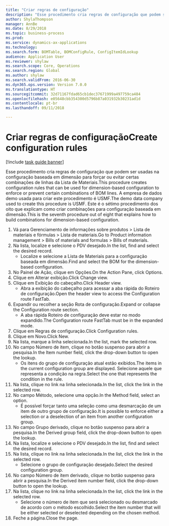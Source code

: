 ```yaml
--- 
title: "Criar regras de configuração"
description: "Esse procedimento cria regras de configuração que podem ser usadas na configuração baseada em dimensão para forçar ou evitar certas combinações de linhas da Lista de Materiais."
author: ShylaThompson
manager: AnnBe
ms.date: 8/29/2018
ms.topic: business-process
ms.prod: 
ms.service: dynamics-ax-applications
ms.technology: 
ms.search.form: BOMTable, BOMConfigRule, ConfigItemIdLookup
audience: Application User
ms.reviewer: shylaw
ms.search.scope: Core, Operations
ms.search.region: Global
ms.author: shylaw
ms.search.validFrom: 2016-06-30
ms.dyn365.ops.version: Version 7.0.0
ms.translationtype: HT
ms.sourcegitcommit: 32d71167fdad65cb1dec37671999a497759ca484
ms.openlocfilehash: e05648cbb354300d5796b87a031932b30231ad1d
ms.contentlocale: pt-br
ms.lasthandoff: 09/11/2018

---
```

# <a name="create-configuration-rules"></a><span data-ttu-id="6c1c8-103">Criar regras de configuração</span><span class="sxs-lookup"><span data-stu-id="6c1c8-103">Create configuration rules</span></span>

[!include [task guide banner](../../includes/task-guide-banner.md)]

<span data-ttu-id="6c1c8-104">Esse procedimento cria regras de configuração que podem ser usadas na configuração baseada em dimensão para forçar ou evitar certas combinações de linhas da Lista de Materiais.</span><span class="sxs-lookup"><span data-stu-id="6c1c8-104">This procedure creates configuration rules that can be used for dimension-based configuration to enforce or prevent certain combinations of BOM lines.</span></span> <span data-ttu-id="6c1c8-105">A empresa de dados demo usada para criar este procedimento é USMF.</span><span class="sxs-lookup"><span data-stu-id="6c1c8-105">The demo data company used to create this procedure is USMF.</span></span> <span data-ttu-id="6c1c8-106">Este é o sétimo procedimento dos oito que explicam como criar combinações para configuração baseada em dimensão.</span><span class="sxs-lookup"><span data-stu-id="6c1c8-106">This is the seventh procedure out of eight that explains how to build combinations for dimension-based configuration.</span></span>

1. <span data-ttu-id="6c1c8-107">Vá para Gerenciamento de informações sobre produtos > Lista de materiais e fórmulas > Lista de materiais.</span><span class="sxs-lookup"><span data-stu-id="6c1c8-107">Go to Product information management > Bills of materials and formulas > Bills of materials.</span></span>
2. <span data-ttu-id="6c1c8-108">Na lista, localize e selecione o PDV desejado.</span><span class="sxs-lookup"><span data-stu-id="6c1c8-108">In the list, find and select the desired record.</span></span>
    * <span data-ttu-id="6c1c8-109">Localize e selecione a Lista de Materiais para a configuração baseada em dimensão.</span><span class="sxs-lookup"><span data-stu-id="6c1c8-109">Find and select the BOM for the dimension-based configuration.</span></span>  
3. <span data-ttu-id="6c1c8-110">No Painel de Ação, clique em Opções.</span><span class="sxs-lookup"><span data-stu-id="6c1c8-110">On the Action Pane, click Options.</span></span>
4. <span data-ttu-id="6c1c8-111">Clique em Alterar exibição.</span><span class="sxs-lookup"><span data-stu-id="6c1c8-111">Click Change view.</span></span>
5. <span data-ttu-id="6c1c8-112">Clique em Exibição do cabeçalho.</span><span class="sxs-lookup"><span data-stu-id="6c1c8-112">Click Header view.</span></span>
    * <span data-ttu-id="6c1c8-113">Abra a exibição do cabeçalho para acessar a aba rápida do Roteiro de configuração.</span><span class="sxs-lookup"><span data-stu-id="6c1c8-113">Open the header view to access the Configuration route FastTab.</span></span>  
6. <span data-ttu-id="6c1c8-114">Expandir ou recolher a seção Rota de configuração.</span><span class="sxs-lookup"><span data-stu-id="6c1c8-114">Expand or collapse the Configuration route section.</span></span>
    * <span data-ttu-id="6c1c8-115">A aba rápida Roteiro de configuração deve estar no modo expandido.</span><span class="sxs-lookup"><span data-stu-id="6c1c8-115">The Configuration route FastTab must be in the expanded mode.</span></span>  
7. <span data-ttu-id="6c1c8-116">Clique em Regras de configuração.</span><span class="sxs-lookup"><span data-stu-id="6c1c8-116">Click Configuration rules.</span></span>
8. <span data-ttu-id="6c1c8-117">Clique em Novo.</span><span class="sxs-lookup"><span data-stu-id="6c1c8-117">Click New.</span></span>
9. <span data-ttu-id="6c1c8-118">Na lista, marque a linha selecionada.</span><span class="sxs-lookup"><span data-stu-id="6c1c8-118">In the list, mark the selected row.</span></span>
10. <span data-ttu-id="6c1c8-119">No campo Número de item, clique no botão suspenso para abrir a pesquisa.</span><span class="sxs-lookup"><span data-stu-id="6c1c8-119">In the Item number field, click the drop-down button to open the lookup.</span></span>
    * <span data-ttu-id="6c1c8-120">Os itens do grupo de configuração atual estão exibidos.</span><span class="sxs-lookup"><span data-stu-id="6c1c8-120">The items in the current configuration group are displayed.</span></span> <span data-ttu-id="6c1c8-121">Selecione aquele que representa a condição na regra.</span><span class="sxs-lookup"><span data-stu-id="6c1c8-121">Select the one that represents the condition in the rule.</span></span>  
11. <span data-ttu-id="6c1c8-122">Na lista, clique no link na linha selecionada.</span><span class="sxs-lookup"><span data-stu-id="6c1c8-122">In the list, click the link in the selected row.</span></span>
12. <span data-ttu-id="6c1c8-123">No campo Método, selecione uma opção.</span><span class="sxs-lookup"><span data-stu-id="6c1c8-123">In the Method field, select an option.</span></span>
    * <span data-ttu-id="6c1c8-124">É possível forçar tanto uma seleção como uma desmarcação de um item de outro grupo de configuração.</span><span class="sxs-lookup"><span data-stu-id="6c1c8-124">It is possible to enforce either a selection or a deselection of an item from another configuration group.</span></span>  
13. <span data-ttu-id="6c1c8-125">No campo Grupo derivado, clique no botão suspenso para abrir a pesquisa.</span><span class="sxs-lookup"><span data-stu-id="6c1c8-125">In the Derived group field, click the drop-down button to open the lookup.</span></span>
14. <span data-ttu-id="6c1c8-126">Na lista, localize e selecione o PDV desejado.</span><span class="sxs-lookup"><span data-stu-id="6c1c8-126">In the list, find and select the desired record.</span></span>
15. <span data-ttu-id="6c1c8-127">Na lista, clique no link na linha selecionada.</span><span class="sxs-lookup"><span data-stu-id="6c1c8-127">In the list, click the link in the selected row.</span></span>
    * <span data-ttu-id="6c1c8-128">Selecione o grupo de configuração desejado.</span><span class="sxs-lookup"><span data-stu-id="6c1c8-128">Select the desired configuration group.</span></span>  
16. <span data-ttu-id="6c1c8-129">No campo Número de item derivado, clique no botão suspenso para abrir a pesquisa.</span><span class="sxs-lookup"><span data-stu-id="6c1c8-129">In the Derived item number field, click the drop-down button to open the lookup.</span></span>
17. <span data-ttu-id="6c1c8-130">Na lista, clique no link na linha selecionada.</span><span class="sxs-lookup"><span data-stu-id="6c1c8-130">In the list, click the link in the selected row.</span></span>
    * <span data-ttu-id="6c1c8-131">Selecione o número de item que será selecionado ou desmarcado de acordo com o método escolhido.</span><span class="sxs-lookup"><span data-stu-id="6c1c8-131">Select the item number that will be either selected or deselected depending on the chosen method.</span></span>  
18. <span data-ttu-id="6c1c8-132">Feche a página.</span><span class="sxs-lookup"><span data-stu-id="6c1c8-132">Close the page.</span></span>


